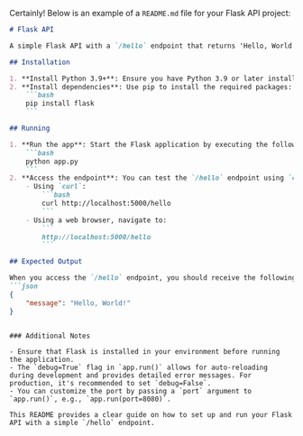 Certainly! Below is an example of a `README.md` file for your Flask API project:

```markdown
# Flask API

A simple Flask API with a `/hello` endpoint that returns 'Hello, World!' as JSON.

## Installation

1. **Install Python 3.9+**: Ensure you have Python 3.9 or later installed on your system.
2. **Install dependencies**: Use pip to install the required packages:
    ```bash
    pip install flask
    ```

## Running

1. **Run the app**: Start the Flask application by executing the following command in your terminal:
    ```bash
    python app.py
    ```
2. **Access the endpoint**: You can test the `/hello` endpoint using `curl` or any web browser.
    - Using `curl`:
        ```bash
        curl http://localhost:5000/hello
        ```
    - Using a web browser, navigate to:
        ```
        http://localhost:5000/hello
        ```

## Expected Output

When you access the `/hello` endpoint, you should receive the following JSON response:
```json
{
    "message": "Hello, World!"
}
```
```

### Additional Notes

- Ensure that Flask is installed in your environment before running the application.
- The `debug=True` flag in `app.run()` allows for auto-reloading during development and provides detailed error messages. For production, it's recommended to set `debug=False`.
- You can customize the port by passing a `port` argument to `app.run()`, e.g., `app.run(port=8080)`.

This README provides a clear guide on how to set up and run your Flask API with a simple `/hello` endpoint.
